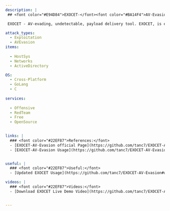 ```yaml
---
description: |
 ## <font color="#E94D84">EXOCET-</font><font color="#BA14F4">AV-Evasion</font>

 EXOCET - AV-evading, undetectable, payload delivery tool. EXOCET, is effectively a crypter-type malware dropper that can recycle easily detectable payloads like WannaCry, encrypt them using AES-GCM (Galois/Counter Mode), which is more secure than AES-CBC, and then create a dropper file for a majority of architectures and platforms out there.

attack_types:
  - Exploitation
  - AVEvasion
items:
  
  - HostSys
  - Networks
  - ActiveDirectory

OS:
  - Cross-Platform
  - GoLang
  - C  
  
services:
  
  - Offensive
  - RedTeam
  - Free
  - OpenSource

  
links: |
  ### <font color="#22EF87">References:</font>
  - [EXOCET-AV-Evasion official Page](https://github.com/tanc7/EXOCET-AV-Evasion)
  - [EXOCET-AV-Evasion Usage](https://github.com/tanc7/EXOCET-AV-Evasion#how-to-use)


useful: |
  ### <font color="#22EF87">Useful:</font>
  - [Updated EXOCET Usage](https://github.com/tanc7/EXOCET-AV-Evasion#updated-exocet-usage)

videos: | 
  ### <font color="#22EF87">Videos:</font>
  - [Download EXOCET Live Demo Video](https://github.com/tanc7/EXOCET-AV-Evasion/raw/master/media/exocetdemo.mp4)


---
```



